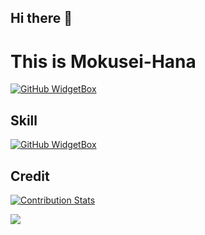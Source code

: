 ## Hi there 👋
# This is Mokusei-Hana

[![GitHub WidgetBox](https://github-widgetbox.vercel.app/api/profile?username=Mokusei-Hana&data=followers,repositories,stars,commits&theme=magic_girl)](https://github.com/Jurredr/github-widgetbox)
## Skill
[![GitHub WidgetBox](https://github-widgetbox.vercel.app/api/skills?languages=php,python,html5,mysql,markdown,linux,Javascript)](https://github.com/Jurredr/github-widgetbox)
## Credit
[![Contribution Stats](https://github-contribution-stats.vercel.app/api/?username=Mokusei-Hana)](https://github.com/LordDashMe/github-contribution-stats/)

![](https://komarev.com/ghpvc/?username=Mokusei-Hana&color=FFC0CB)
